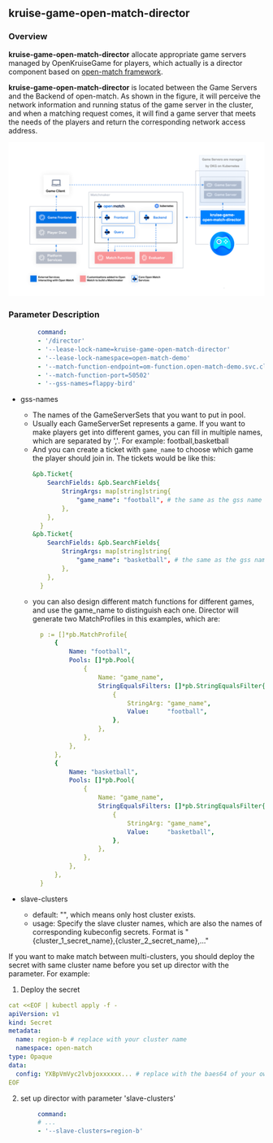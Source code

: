 ## kruise-game-open-match-director

### Overview

**kruise-game-open-match-director** allocate appropriate game servers managed by OpenKruiseGame for players, which actually is a director component based on [open-match framework](https://open-match.dev/site/).

**kruise-game-open-match-director** is located between the Game Servers and the Backend of open-match. As shown in the figure, it will perceive the network information and running status of the game server in the cluster, and when a matching request comes, it will find a game server that meets the needs of the players and return the corresponding network access address.


![](docs/images/arch.png)

### Parameter Description

```yaml
        command:
        - '/director'
        - '--lease-lock-name=kruise-game-open-match-director'
        - '--lease-lock-namespace=open-match-demo'
        - '--match-function-endpoint=om-function.open-match-demo.svc.cluster.local'
        - '--match-function-port=50502'
        - '--gss-names=flappy-bird'
```

- gss-names
  - The names of the GameServerSets that you want to put in pool.
  - Usually each GameServerSet represents a game. If you want to make players get into different games, you can fill in multiple names, which are separated by ','. For example: football,basketball
  - And you can create a ticket with `game_name` to choose which game the player should join in. The tickets would be like this:
      ```yaml
      &pb.Ticket{
          SearchFields: &pb.SearchFields{
              StringArgs: map[string]string{
                  "game_name": "football", # the same as the gss name that is already register in one of the match pools. This player will join in football game.
              },
          },
        } 
      &pb.Ticket{
          SearchFields: &pb.SearchFields{
              StringArgs: map[string]string{
                  "game_name": "basketball", # the same as the gss name that is already register in one of the match pools. This player will join in basketball game.
              },
          },
        } 
    ```
  - you can also design different match functions for different games, and use the game_name to distinguish each one. Director will generate two MatchProfiles in this examples, which are:
    ```yaml
      p := []*pb.MatchProfile{
          {
              Name: "football",
              Pools: []*pb.Pool{
                  {
                      Name: "game_name",
                      StringEqualsFilters: []*pb.StringEqualsFilter{
                          {
                              StringArg: "game_name",
                              Value:     "football",
                          },
                      },
                  },
              },
          },
          {
              Name: "basketball",
              Pools: []*pb.Pool{
                  {
                      Name: "game_name",
                      StringEqualsFilters: []*pb.StringEqualsFilter{
                          {
                              StringArg: "game_name",
                              Value:     "basketball",
                          },
                      },
                  },
              },
          },
      }
    ```

- slave-clusters

  - default: "", which means only host cluster exists.
  - usage: Specify the slave cluster names, which are also the names of corresponding kubeconfig secrets. Format is "{cluster_1_secret_name},{cluster_2_secret_name},..."

If you want to make match between multi-clusters, you should deploy the secret with same cluster name before you set up director with the parameter. For example:

1. Deploy the secret
```yaml
cat <<EOF | kubectl apply -f -
apiVersion: v1
kind: Secret
metadata:
  name: region-b # replace with your cluster name
  namespace: open-match
type: Opaque
data:
  config: YXBpVmVyc2lvbjoxxxxxx... # replace with the baes64 of your own kubernetes kubeconfig.
EOF
```

2. set up director with parameter 'slave-clusters'

```yaml
        command:
        # ...
        - '--slave-clusters=region-b'
```
